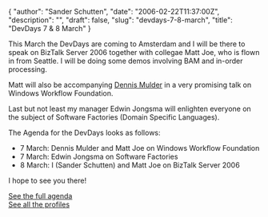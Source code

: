{
  "author": "Sander Schutten",
  "date": "2006-02-22T11:37:00Z",
  "description": "",
  "draft": false,
  "slug": "devdays-7-8-march",
  "title": "DevDays 7 &amp; 8 March"
}


This March the DevDays are coming to Amsterdam and I will be there to speak on BizTalk Server 2006 together with collegae Matt Joe, who is flown in from Seattle. I will be doing some demos involving BAM and in-order processing.

Matt will also be accompanying [Dennis Mulder](http://www.dennismulder.net/blog) in a very promising talk on Windows Workflow Foundation.

Last but not least my manager Edwin Jongsma will enlighten everyone on the subject of Software Factories (Domain Specific Languages).

The Agenda for the DevDays looks as follows:

- 7 March: Dennis Mulder and Matt Joe on Windows Workflow Foundation
- 7 March: Edwin Jongsma on Software Factories
- 8 March: I (Sander Schutten) and Matt Joe on BizTalk Server 2006

I hope to see you there!

[See the full agenda](http://www.microsoft.com/netherlands/msdn/devdays/agenda.htm)  
[See all the profiles](http://www.microsoft.com/netherlands/msdn/devdays/sprekers.aspx)

